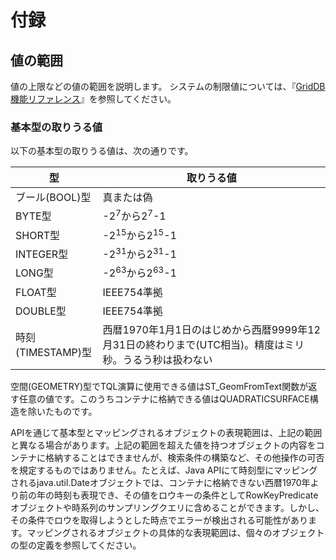 
# 付録

<a id="label_range_of_values"></a>
## 値の範囲

値の上限などの値の範囲を説明します。
システムの制限値については、『[GridDB 機能リファレンス](../architecture/introduction.md)』を参照してください。

### 基本型の取りうる値
以下の基本型の取りうる値は、次の通りです。

| 型 | 取りうる値 |
|----|-----------|
| ブール(BOOL)型 | 真または偽 |
| BYTE型         | -2<sup>7</sup>から2<sup>7</sup>-1 |
| SHORT型        | -2<sup>15</sup>から2<sup>15</sup>-1 |
| INTEGER型      | -2<sup>31</sup>から2<sup>31</sup>-1 |
| LONG型         | -2<sup>63</sup>から2<sup>63</sup>-1 |
| FLOAT型        | IEEE754準拠 |
| DOUBLE型       | IEEE754準拠 |
| 時刻(TIMESTAMP)型 | 西暦1970年1月1日のはじめから西暦9999年12月31日の終わりまで(UTC相当)。精度はミリ秒。うるう秒は扱わない |


空間(GEOMETRY)型でTQL演算に使用できる値はST_GeomFromText関数が返す任意の値です。このうちコンテナに格納できる値はQUADRATICSURFACE構造を除いたものです。

APIを通じて基本型とマッピングされるオブジェクトの表現範囲は、上記の範囲と異なる場合があります。上記の範囲を超えた値を持つオブジェクトの内容をコンテナに格納することはできませんが、検索条件の構築など、その他操作の可否を規定するものではありません。たとえば、Java APIにて時刻型にマッピングされるjava.util.Dateオブジェクトでは、コンテナに格納できない西暦1970年より前の年の時刻も表現でき、その値をロウキーの条件としてRowKeyPredicateオブジェクトや時系列のサンプリングクエリに含めることができます。しかし、その条件でロウを取得しようとした時点でエラーが検出される可能性があります。マッピングされるオブジェクトの具体的な表現範囲は、個々のオブジェクトの型の定義を参照してください。
